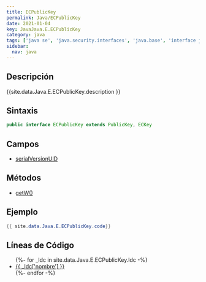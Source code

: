 ```yaml
---
title: ECPublicKey
permalink: Java/ECPublicKey
date: 2021-01-04
key: JavaJava.E.ECPublicKey
category: java
tags: ['java se', 'java.security.interfaces', 'java.base', 'interface java', 'Java 1.5']
sidebar: 
  nav: java
---
```


## Descripción
{{site.data.Java.E.ECPublicKey.description }}

## Sintaxis
~~~java
public interface ECPublicKey extends PublicKey, ECKey
~~~

## Campos
* [serialVersionUID](/Java/ECPublicKey/serialVersionUID)

## Métodos
* [getW()](/Java/ECPublicKey/getW)

## Ejemplo
~~~java
{{ site.data.Java.E.ECPublicKey.code}}
~~~

## Líneas de Código
<ul>
{%- for _ldc in site.data.Java.E.ECPublicKey.ldc -%}
   <li>
       <a href="{{_ldc['url'] }}">{{ _ldc['nombre'] }}</a>
   </li>
{%- endfor -%}
</ul>
